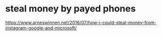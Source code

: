 # steal money by payed phones

<!--
ID: 6d67eb29-a0a6-4c29-884e-28ff2b717552
Status: publish
Date: 2017-05-30T02:42:00
Modified: 2017-05-30T02:42:00
wp_id: 375
-->

https://www.arneswinnen.net/2016/07/how-i-could-steal-money-from-instagram-google-and-microsoft/